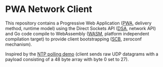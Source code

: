 # PWA Network Client

This repository contains a Progressive Web Application ([PWA](https://developer.mozilla.org/en-US/docs/Web/Progressive_web_apps), delivery method, runtime model)
using the Direct Sockets API ([DSA](https://github.com/WICG/direct-sockets/), network API)
and Go code compile to WebAssembly ([WASM](https://developer.mozilla.org/en-US/docs/WebAssembly), platform independent compilation target)
to provide client bootstrapping ([SCB](https://github.com/netsec-ethz/bootstrapper/), zeroconf mechanism).

Inspired by the [NTP polling demo](https://direct-sockets-ntp.glitch.me/) (client sends raw UDP datagrams with a payload consisting of a 48 byte array with byte 0 set to 27).

